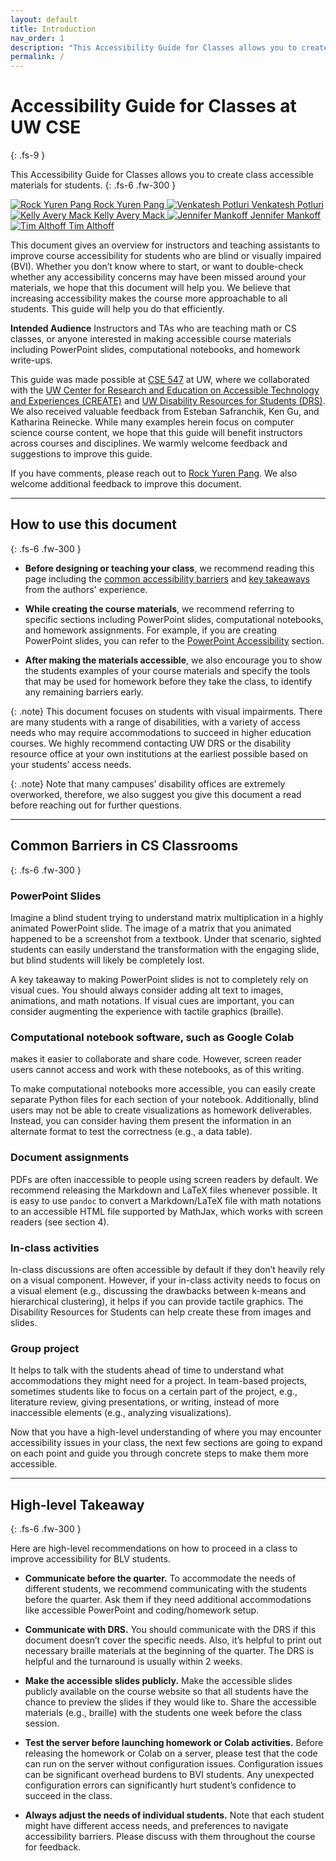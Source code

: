 ```yaml
---
layout: default
title: Introduction
nav_order: 1
description: "This Accessibility Guide for Classes allows you to create accessible class materials for students."
permalink: /
---
```


# Accessibility Guide for Classes at UW CSE
{: .fs-9 }


This Accessibility Guide for Classes allows you to create class accessible materials for students. 
{: .fs-6 .fw-300 }

<!-- by Rock Yuren Pang, Kelly Mack, Venkatesh Potluri, Jennifer Mankoff, Tim Althoff
{: .fs-6 .fw-300 } -->
<a href="https://homes.cs.washington.edu/~ypang2/" class="author-profile">
    <img src="https://homes.cs.washington.edu/~ypang2/assets/img/rock.png" title="Rock Yuren Pang">
    <span>Rock Yuren Pang</span>
</a>
<a href="https://venkateshpotluri.me/" class="author-profile">
    <img src="https://venkateshpotluri.me/images/venkatesh_pic.png" title="Venkatesh Potluri">
    <span>Venkatesh Potluri</span>
</a>
<a href="https://kmack3.github.io/" class="author-profile">
    <img src="https://kmack3.github.io/images/avery.jpg" title="Kelly Avery Mack">
    <span>Kelly Avery Mack</span>
</a>
<a href="https://www.cs.washington.edu/people/faculty/jmankoff" class="author-profile">
    <img src="https://s3-us-west-2.amazonaws.com/www-cse-public/images/portraits/jmankoff_sm.jpg" title="Jennifer Mankoff">
    <span>Jennifer Mankoff</span>
</a>
<a href="https://homes.cs.washington.edu/~althoff/" class="author-profile">
    <img src="https://homes.cs.washington.edu/~althoff/images/tim_full_small.jpg" title="Tim Althoff">
    <span>Tim Althoff</span>
</a>



This document gives an overview for instructors and teaching assistants to improve course accessibility for students who are blind or visually impaired (BVI). Whether you don’t know where to start, or want to double-check whether any accessibility concerns may have been missed around your materials, we hope that this document will help you. 
We believe that increasing accessibility makes the course more approachable to all students. This guide will help you do that efficiently.

**Intended Audience** Instructors and TAs who are teaching math or CS classes, or anyone interested in making accessible course materials including PowerPoint slides, computational notebooks, and homework write-ups.

This guide was made possible at [CSE 547](https://courses.cs.washington.edu/courses/cse547/) at UW, where we collaborated with the [UW Center for Research and Education on Accessible Technology and Experiences (CREATE)](https://create.uw.edu/) and [UW Disability Resources for Students (DRS)](https://depts.washington.edu/uwdrs/). We also received valuable feedback from Esteban Safranchik, Ken Gu, and Katharina Reinecke. While many examples herein focus on computer science course content, we hope that this guide will benefit instructors across courses and disciplines. We warmly welcome feedback and suggestions to improve this guide.

If you have comments, please reach out to [Rock Yuren Pang](ypang2@cs.washington.edu). We also welcome additional feedback to improve this document.

<hr>

## How to use this document
{: .fs-6 .fw-300 }

* **Before designing or teaching your class**, we recommend reading this page including the [common accessibility barriers](#common-barriers-in-cs-classrooms) and [key takeaways](#high-level-takeaway) from the authors' experience.  

* **While creating the course materials**, we recommend referring to specific sections including PowerPoint slides, computational notebooks, and homework assignments. For example, if you are creating PowerPoint slides, you can refer to the [PowerPoint Accessibility](/docs/PowerPoint) section.

* **After making the materials accessible**, we also encourage you to show the students examples of your course materials and specify the tools that may be used for homework before they take the class, to identify any remaining barriers early. 

{: .note}
This document focuses on students with visual impairments. There are many students with a range of disabilities, with a variety of access needs who may require accommodations to succeed in higher education courses. We highly recommend contacting UW DRS or the disability resource office at your own institutions at the earliest possible based on your students’ access needs. 

{: .note}
Note that many campuses’ disability offices are extremely overworked, therefore, we also suggest you give this document a read before reaching out for further questions.


<hr>

## Common Barriers in CS Classrooms
{: .fs-6 .fw-300 }

### PowerPoint Slides
Imagine a blind student trying to understand matrix multiplication in a highly animated PowerPoint slide. The image of a  matrix that you animated happened to be a screenshot from a textbook. Under that scenario, sighted students can easily understand the transformation with the engaging slide, but blind students will likely be completely lost. 

A key takeaway to making PowerPoint slides is not to completely rely on visual cues. You should always consider adding alt text to images, animations, and math notations. If visual cues are important, you can consider augmenting the experience with tactile graphics (braille).

### Computational notebook software, such as Google Colab 
makes it easier to collaborate and share code. However, screen reader users cannot access and work with these notebooks, as of this writing. 

To make computational notebooks more accessible, you can easily create separate Python files for each section of your notebook. Additionally, blind users may not be able to create visualizations as homework deliverables. Instead, you can consider having them present the information in an alternate format to test the correctness (e.g., a data table).
 
### Document assignments 
PDFs are often inaccessible to people using screen readers by default. We recommend releasing the Markdown and LaTeX files whenever possible. It is easy to use `pandoc` to convert a Markdown/LaTeX file with math notations to an accessible HTML file supported by MathJax, which works with screen readers (see section 4). 

### In-class activities 
In-class discussions are often accessible by default if they don’t heavily rely on a visual component. However, if your in-class activity needs to focus on a visual element (e.g., discussing the drawbacks between k-means and hierarchical clustering), it helps if you can provide tactile graphics. The Disability Resources for Students can help create these from images and slides.

### Group project
It helps to talk with the students ahead of time to understand what accommodations they might need for a project. In team-based projects, sometimes students like to focus on a certain part of the project, e.g., literature review, giving presentations, or writing, instead of more inaccessible elements (e.g., analyzing visualizations). 

Now that you have a high-level understanding of where you may encounter accessibility issues in your class, the next few sections are going to expand on each point and guide you through concrete steps to make them more accessible.

<hr>

## High-level Takeaway
{: .fs-6 .fw-300 }

Here are high-level recommendations on how to proceed in a class to improve accessibility for BLV students.

* **Communicate before the quarter.** To accommodate the needs of different students, we recommend communicating with the students before the quarter. Ask them if they need additional accommodations like accessible PowerPoint and coding/homework setup. 

* **Communicate with DRS.** You should communicate with the DRS if this document doesn’t cover the specific needs. Also, it’s helpful to print out necessary braille materials at the beginning of the quarter. The DRS is helpful and the turnaround is usually within 2 weeks. 

* **Make the accessible slides publicly.** Make the accessible slides publicly available on the course website so that all students have the chance to preview the slides if they would like to. Share the accessible materials (e.g., braille) with the students one week before the class session.

* **Test the server before launching homework or Colab activities.** Before releasing the homework or Colab on a server, please test that the code can run on the server without configuration issues. Configuration issues can be significant overhead burdens to BVI students. Any unexpected configuration errors can significantly hurt student’s confidence to succeed in the class. 

* **Always adjust the needs of individual students.** Note that each student might have different access needs, and preferences to navigate accessibility barriers. Please discuss with them throughout the course for feedback.